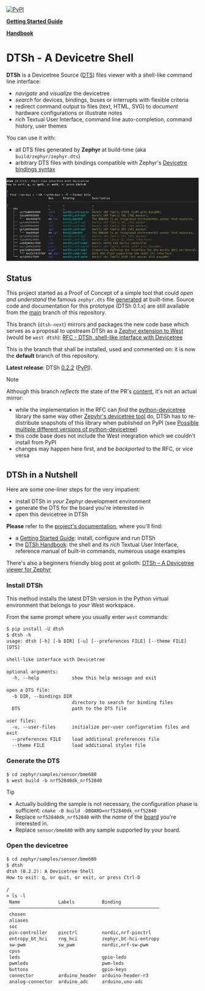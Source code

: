 [![PyPI](https://badge.fury.io/py/dtsh.svg)](https://badge.fury.io/py/dtsh)

[**Getting Started Guide**](https://dottspina.github.io/dtsh/getting-started.html)

[**Handbook**](https://dottspina.github.io/dtsh/handbook.html)


# DTSh - A Devicetre Shell

**DTSh** is a Devicetree Source ([DTS](https://devicetree-specification.readthedocs.io/en/latest/chapter6-source-language.html)) files viewer with a shell-like command line interface:

- *navigate* and *visualize* the devicetree
- *search* for devices, bindings, buses or interrupts with flexible criteria
- redirect command output to files (text, HTML, SVG) to *document* hardware configurations
  or illustrate notes
- *rich* Textual User Interface, command line auto-completion, command history, user themes

You can use it with:

- all DTS files generated by **Zephyr** at build-time (aka `build/zephyr/zephyr.dts`)
- arbitrary DTS files with bindings compatible with Zephyr's [Devicetre bindings syntax](https://docs.zephyrproject.org/latest/build/dts/bindings-syntax.html)

![dtsh](doc/img/buses.png)


## Status

This project started as a Proof of Concept of a simple tool that could *open and understand* the famous `zephyr.dts` file [generated](https://docs.zephyrproject.org/latest/build/cmake/index.html#configuration-phase) at built-time.
Source code and documentation for this prototype (DTSh 0.1.x) are still available from the [main](https://github.com/dottspina/dtsh/tree/main) branch of this repository.

This branch (`dtsh-next`) mirrors and packages the new code base which serves as a proposal to upstream DTSh as a [Zephyr extension to West](https://docs.zephyrproject.org/latest/develop/west/index.html) (would be `west dtsh`): [RFC - DTSh, shell-like interface with Devicetree](https://github.com/zephyrproject-rtos/zephyr/pull/59863)

This is the branch that shall be installed, used and commented on: it is now the **default** branch of this repository.

**Latest release**: DTSh [0.2.2](https://github.com/dottspina/dtsh/releases/tag/v0.2.2) ([PyPI](https://pypi.org/project/dtsh/0.2.2/)).

> [!NOTE]
> Although this branch *reflects* the state of the PR's [content](https://github.com/dottspina/zephyr/tree/rfc-dtsh), it's not an actual mirror:
> - while the implementation in the RFC can *find* the [python-devicetree](https://github.com/zephyrproject-rtos/zephyr/tree/main/scripts/dts/python-devicetree) library the same way other [Zepyhr's devicetree tool](https://github.com/zephyrproject-rtos/zephyr/tree/main/scripts/dts) do, DTSh has to re-distribute snapshots of this library when published on PyPI (see [Possible multiple different versions of python-devicetree](https://github.com/dottspina/dtsh/issues/2))
> - this code base does not include the West integration which we couldn't install from PyPI
> - changes may happen here first, and be *backported* to the RFC, or vice versa


## DTSh in a Nutshell

Here are some one-liner steps for the very impatient:

- install DTSh in *your* Zephyr development environment
- generate the DTS for the board you're interested in
- open this devicetree in DTSh

**Please** refer to the [project's documentation](https://dottspina.github.io/dtsh/), where you'll find:

- a [Getting Started Guide](https://dottspina.github.io/dtsh/getting-started.html): install, configure and run DTSh
- the [DTSh Handbook](https://dottspina.github.io/dtsh/handbook.html): the shell and its *rich* Textual User Interface, reference manual of built-in commands, numerous usage examples

There's also a beginners friendly blog post at golioth: [DTSh – A Devicetree viewer for Zephyr](https://blog.golioth.io/dtsh-a-devicetree-viewer-for-zephyr/) 


### Install DTSh

This method installs the latest DTSh version in the Python virtual environment that belongs to *your* West workspace.

From the same prompt where you usually enter `west` commands:

```
$ pip install -U dtsh
$ dtsh -h
usage: dtsh [-h] [-b DIR] [-u] [--preferences FILE] [--theme FILE] [DTS]

shell-like interface with Devicetree

optional arguments:
  -h, --help            show this help message and exit

open a DTS file:
  -b DIR, --bindings DIR
                        directory to search for binding files
  DTS                   path to the DTS file

user files:
  -u, --user-files      initialize per-user configuration files and exit
  --preferences FILE    load additional preferences file
  --theme FILE          load additional styles file
```


### Generate the DTS

```
$ cd zephyr/samples/sensor/bme680
$ west build -b nrf52840dk_nrf52840
```

> [!TIP]
> - Actually building the sample is not necessary, the configuration phase is sufficient: `cmake -B build -DBOARD=nrf52840dk_nrf52840`
> - Replace `nrf52840dk_nrf52840` with the *name* of the [board](https://docs.zephyrproject.org/latest/boards/index.html) you're interested in.
> - Replace `sensor/bme680` with any sample supported by your board.

### Open the devicetree

```
$ cd zephyr/samples/sensor/bme680
$ dtsh
dtsh (0.2.2): A Devicetree Shell
How to exit: q, or quit, or exit, or press Ctrl-D

/
> ls -l
 Name              Labels          Binding
 ───────────────────────────────────────────────────────
 chosen
 aliases
 soc
 pin-controller    pinctrl         nordic,nrf-pinctrl
 entropy_bt_hci    rng_hci         zephyr,bt-hci-entropy
 sw-pwm            sw_pwm          nordic,nrf-sw-pwm
 cpus
 leds                              gpio-leds
 pwmleds                           pwm-leds
 buttons                           gpio-keys
 connector         arduino_header  arduino-header-r3
 analog-connector  arduino_adc     arduino,uno-adc
```
